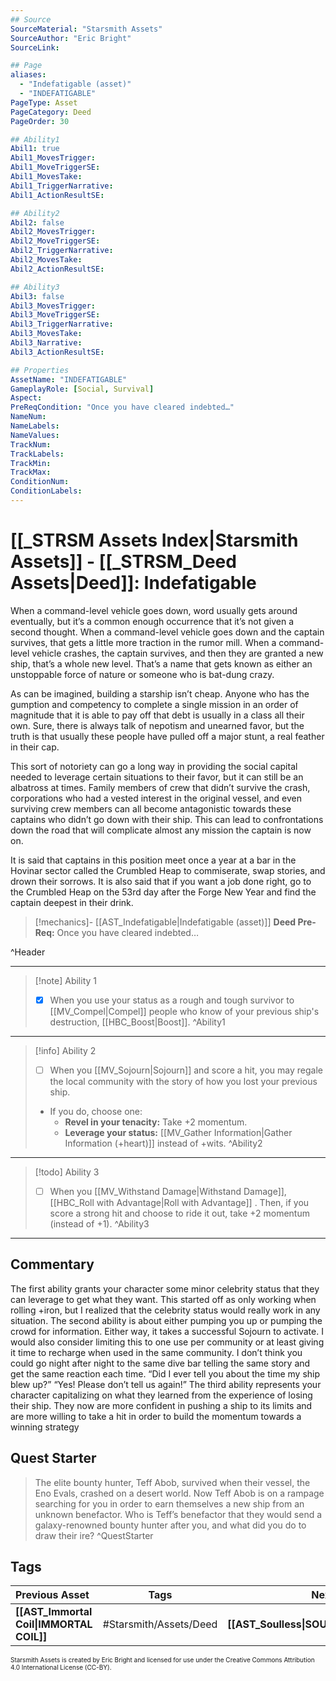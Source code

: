 ```yaml
---
## Source
SourceMaterial: "Starsmith Assets"
SourceAuthor: "Eric Bright"
SourceLink: 

## Page
aliases: 
  - "Indefatigable (asset)"
  - "INDEFATIGABLE"
PageType: Asset
PageCategory: Deed
PageOrder: 30

## Ability1
Abil1: true 
Abil1_MovesTrigger: 
Abil1_MoveTriggerSE: 
Abil1_MovesTake: 
Abil1_TriggerNarrative: 
Abil1_ActionResultSE: 

## Ability2
Abil2: false 
Abil2_MovesTrigger: 
Abil2_MoveTriggerSE: 
Abil2_TriggerNarrative: 
Abil2_MovesTake: 
Abil2_ActionResultSE: 

## Ability3
Abil3: false 
Abil3_MovesTrigger: 
Abil3_MoveTriggerSE: 
Abil3_TriggerNarrative: 
Abil3_MovesTake: 
Abil3_Narrative: 
Abil3_ActionResultSE: 

## Properties
AssetName: "INDEFATIGABLE"
GameplayRole: [Social, Survival]
Aspect: 
PreReqCondition: "Once you have cleared indebted…"
NameNum: 
NameLabels: 
NameValues: 
TrackNum: 
TrackLabels: 
TrackMin: 
TrackMax: 
ConditionNum: 
ConditionLabels:
---
```

# [[_STRSM Assets Index|Starsmith Assets]] - [[_STRSM_Deed Assets|Deed]]: Indefatigable
When a command-level vehicle goes down, word usually gets around eventually, but it’s a common enough occurrence that it’s not given a second thought. When a command-level vehicle goes down and the captain survives, that gets a little more traction in the rumor mill. When a command-level vehicle crashes, the captain survives, and then they are granted a new ship, that’s a whole new level. That’s a name that gets known as either an unstoppable force of nature or someone who is bat-dung crazy.

As can be imagined, building a starship isn’t cheap. Anyone who has the gumption and competency to complete a single mission in an order of magnitude that it is able to pay off that debt is usually in a class all their own. Sure, there is always talk of nepotism and unearned favor, but the truth is that usually these people have pulled off a major stunt, a real feather in their cap.

This sort of notoriety can go a long way in providing the social capital needed to leverage certain situations to their favor, but it can still be an albatross at times. Family members of crew that didn’t survive the crash, corporations who had a vested interest in the original vessel, and even surviving crew members can all become antagonistic towards these captains who didn’t go down with their ship. This can lead to confrontations down the road that will complicate almost any mission the captain is now on.

It is said that captains in this position meet once a year at a bar in the Hovinar sector called the Crumbled Heap to commiserate, swap stories, and drown their sorrows. It is also said that if you want a job done right, go to the Crumbled Heap on the 53rd day after the Forge New Year and find the captain deepest in their drink.

> [!mechanics]- [[AST_Indefatigable|Indefatigable (asset)]]
> **Deed Pre-Req:** Once you have cleared indebted…

^Header
___

> [!note] Ability 1
> - [x] When you use your status as a rough and tough survivor to [[MV_Compel|Compel]] people who know of your previous ship's destruction, [[HBC_Boost|Boost]]. ^Ability1
___
> [!info] Ability 2
> - [ ] When you [[MV_Sojourn|Sojourn]] and score a hit, you may regale the local community with the story of how you lost your previous ship.
> - If you do, choose one:
> 	- **Revel in your tenacity:** Take +2 momentum.
> 	- **Leverage your status:** [[MV_Gather Information|Gather Information (+heart)]] instead of +wits. ^Ability2
___
> [!todo] Ability 3
> - [ ] When you [[MV_Withstand Damage|Withstand Damage]], [[HBC_Roll with Advantage|Roll with Advantage]] .
> Then, if you score a strong hit and choose to ride it out, take +2 momentum (instead of +1). ^Ability3
___

## Commentary
The first ability grants your character some minor celebrity status that they can leverage to get what they want. This started off as only working when rolling +iron, but I realized that the celebrity status would really work in any situation. The second ability is about either pumping you up or pumping the crowd for information. Either way, it takes a successful Sojourn to activate. I would also consider limiting this to one use per community or at least giving it time to recharge when used in the same community. I don’t think you could go night after night to the same dive bar telling the same story and get the same reaction each time. “Did I ever tell you about the time my ship blew up?” “Yes! Please don’t tell us again!” The third ability represents your character capitalizing on what they learned from the experience of losing their ship. They now are more confident in pushing a ship to its limits and are more willing to take a hit in order to build the momentum towards a winning strategy

## Quest Starter
> The elite bounty hunter, Teff Abob, survived when their vessel, the Eno Evals, crashed on a desert world. Now Teff Abob is on a rampage searching for you in order to earn themselves a new ship from an unknown benefactor. Who is Teff’s benefactor that they would send a galaxy-renowned bounty hunter after you, and what did you do to draw their ire? ^QuestStarter

## Tags

| Previous Asset| Tags | Next Asset |
| :--- | :---: | ---: |
| **[[AST_Immortal Coil\|IMMORTAL COIL]]** | #Starsmith/Assets/Deed | **[[AST_Soulless\|SOULLESS]]** |

<font size=-2>Starsmith Assets is created by Eric Bright and licensed for use under the Creative Commons Attribution 4.0 International License (CC-BY).</font>
